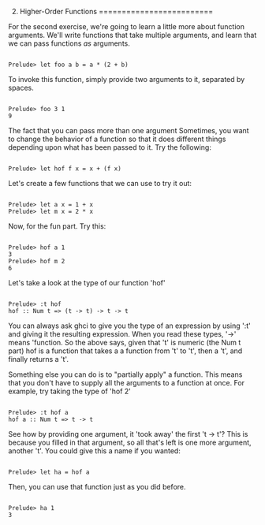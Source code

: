 2. Higher-Order Functions
=========================

For the second exercise, we're going to learn a little more about function
arguments. We'll write functions that take multiple arguments, and learn that
we can pass functions *as* arguments.

~~~{haskell}

Prelude> let foo a b = a * (2 + b)

~~~

To invoke this function, simply provide two arguments to it,
separated by spaces.


~~~{haskell}

Prelude> foo 3 1
9

~~~

The fact that you can pass more than one argument Sometimes, you want to change
the behavior of a function so that it does different things depending upon what
has been passed to it. Try the following:

~~~{haskell}

Prelude> let hof f x = x + (f x)

~~~

Let's create a few functions that we can use to try it out:

~~~{haskell}

Prelude> let a x = 1 + x
Prelude> let m x = 2 * x

~~~

Now, for the fun part. Try this:

~~~{haskell}

Prelude> hof a 1
3
Prelude> hof m 2
6

~~~

Let's take a look at the type of our function 'hof'

~~~{haskell}

Prelude> :t hof
hof :: Num t => (t -> t) -> t -> t

~~~

You can always ask ghci to give you the type of an expression by using ':t' and
giving it the resulting expression. When you read these types, '->' means
'function. So the above says, given that 't' is numeric (the Num t part) hof is
a function that takes a a function from 't' to 't', then a 't', and finally
returns a 't'.

Something else you can do is to "partially apply" a function. This means that
you don't have to supply all the arguments to a function at once.  For example,
try taking the type of 'hof 2'

~~~{haskell}

Prelude> :t hof a
hof a :: Num t => t -> t

~~~

See how by providing one argument, it 'took away' the first 't -> t'? This is
because you filled in that argument, so all that's left is one more argument,
another 't'. You could give this a name if you wanted:

~~~{haskell}

Prelude> let ha = hof a

~~~

Then, you can use that function just as you did before.

~~~{haskell}

Prelude> ha 1
3

~~~





